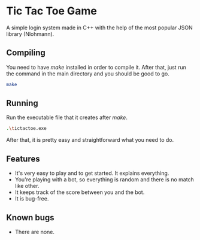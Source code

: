 # Tic Tac Toe Game

A simple login system made in C++ with the help of the most popular JSON library (Nlohmann).

## Compiling

You need to have *make* installed in order to compile it.
After that, just run the command in the main directory and you should be good to go.

```bash
make
```

## Running

Run the executable file that it creates after *make*.

```bash
.\tictactoe.exe
```

After that, it is pretty easy and straightforward what you need to do.

## Features

* It's very easy to play and to get started. It explains everything.
* You're playing with a bot, so everything is random and there is no match like other.
* It keeps track of the score between you and the bot.
* It is bug-free.

## Known bugs

* There are none.
